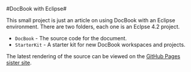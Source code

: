 #DocBook with Eclipse#

This small project is just an article on using DocBook
with an Eclipse environment.  There are two folders,
each one is an Eclpse 4.2 project.

* `DocBook` - The source code for the document.
* `StarterKit` - A starter kit for new DocBook workspaces and projects.

The latest rendering of the source can be viewed on the 
[GitHub Pages sister site](http://pglezen.github.com/DocBookEclipse).


